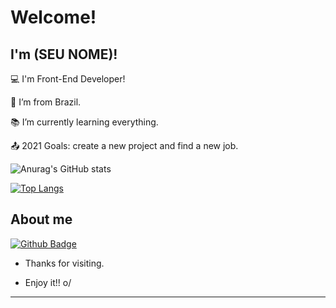 # Welcome!

 

## I'm (SEU NOME)!

 

:computer: I'm Front-End Developer!

:house_with_garden: I’m from Brazil.

:books: I’m currently learning everything.

:outbox_tray: 2021 Goals: create a new project and find a new job.

![Anurag's GitHub stats](https://github-readme-stats.vercel.app/api?username=MuriloPerez10&show_icons=true&theme=tokyonight)

[![Top Langs](https://github-readme-stats.vercel.app/api/top-langs/?username=anuraghazra&layout=compact)](https://github.com/anuraghazra/github-readme-stats)


## About me

[![Github Badge](https://img.shields.io/badge/-Github-000?style=flat-square&logo=Github&logoColor=white&link=LINK_GIT)](LINK_GIT)






- Thanks for visiting.

- Enjoy it!! o/

----------------------------------------------------------------------------------
